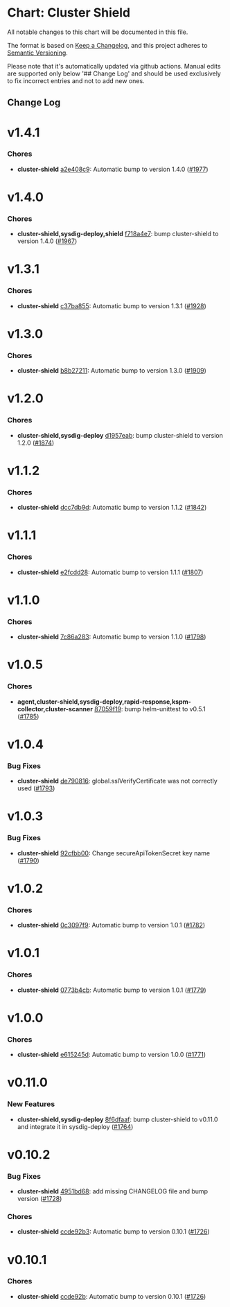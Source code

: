 # Chart: Cluster Shield

All notable changes to this chart will be documented in this file.

The format is based on [Keep a Changelog](https://keepachangelog.com/en/1.0.0/),
and this project adheres to [Semantic Versioning](https://semver.org/spec/v2.0.0.html).

Please note that it's automatically updated vía github actions.
Manual edits are supported only below '## Change Log' and should be used
exclusively to fix incorrect entries and not to add new ones.

## Change Log
# v1.4.1
### Chores
* **cluster-shield** [a2e408c9](https://github.com/sysdiglabs/charts/commit/a2e408c941b097fea0a6b36f88ec9de7b30a7f9d): Automatic bump to version 1.4.0 ([#1977](https://github.com/sysdiglabs/charts/issues/1977))
# v1.4.0
### Chores
* **cluster-shield,sysdig-deploy,shield** [f718a4e7](https://github.com/sysdiglabs/charts/commit/f718a4e7b6164a306919531120ad9cbf938c6424): bump cluster-shield to version 1.4.0 ([#1967](https://github.com/sysdiglabs/charts/issues/1967))
# v1.3.1
### Chores
* **cluster-shield** [c37ba855](https://github.com/sysdiglabs/charts/commit/c37ba8559c34eb3029b99f0b51aa6571d9538e22): Automatic bump to version 1.3.1 ([#1928](https://github.com/sysdiglabs/charts/issues/1928))
# v1.3.0
### Chores
* **cluster-shield** [b8b27211](https://github.com/sysdiglabs/charts/commit/b8b27211bc7d54f9be98ef710030351e8d7352c8): Automatic bump to version 1.3.0 ([#1909](https://github.com/sysdiglabs/charts/issues/1909))
# v1.2.0
### Chores
* **cluster-shield,sysdig-deploy** [d1957eab](https://github.com/sysdiglabs/charts/commit/d1957eab33d9e2f3c22846dc03887bbf43f0b247):  bump cluster-shield to version 1.2.0 ([#1874](https://github.com/sysdiglabs/charts/issues/1874))
# v1.1.2
### Chores
* **cluster-shield** [dcc7db9d](https://github.com/sysdiglabs/charts/commit/dcc7db9d873ff37df99763a1e2e9d1abdf9b31f3): Automatic bump to version 1.1.2 ([#1842](https://github.com/sysdiglabs/charts/issues/1842))
# v1.1.1
### Chores
* **cluster-shield** [e2fcdd28](https://github.com/sysdiglabs/charts/commit/e2fcdd28403a94cb28a31769ea5c51b36ee75ce0): Automatic bump to version 1.1.1 ([#1807](https://github.com/sysdiglabs/charts/issues/1807))
# v1.1.0
### Chores
* **cluster-shield** [7c86a283](https://github.com/sysdiglabs/charts/commit/7c86a283f1ec252ca280f11457c5e6825dd09d10): Automatic bump to version 1.1.0 ([#1798](https://github.com/sysdiglabs/charts/issues/1798))
# v1.0.5
### Chores
* **agent,cluster-shield,sysdig-deploy,rapid-response,kspm-collector,cluster-scanner** [87059f19](https://github.com/sysdiglabs/charts/commit/87059f1992b6bf1c133ef96937ea2da90fa7d8a1): bump helm-unittest to v0.5.1 ([#1785](https://github.com/sysdiglabs/charts/issues/1785))
# v1.0.4
### Bug Fixes
* **cluster-shield** [de790816](https://github.com/sysdiglabs/charts/commit/de7908164fad4ef145722e254c0259bed5fc5701): global.sslVerifyCertificate was not correctly used ([#1793](https://github.com/sysdiglabs/charts/issues/1793))
# v1.0.3
### Bug Fixes
* **cluster-shield** [92cfbb00](https://github.com/sysdiglabs/charts/commit/92cfbb001d1c790b238d3efc9659c4b36a20156d): Change secureApiTokenSecret key name ([#1790](https://github.com/sysdiglabs/charts/issues/1790))
# v1.0.2
### Chores
* **cluster-shield** [0c3097f9](https://github.com/sysdiglabs/charts/commit/0c3097f9f32e7fefea4444c3c026951ac4fb10ac): Automatic bump to version 1.0.1 ([#1782](https://github.com/sysdiglabs/charts/issues/1782))
# v1.0.1
### Chores
* **cluster-shield** [0773b4cb](https://github.com/sysdiglabs/charts/commit/0773b4cb68b506acfa5b4869ba6697349e161231): Automatic bump to version 1.0.1 ([#1779](https://github.com/sysdiglabs/charts/issues/1779))
# v1.0.0
### Chores
* **cluster-shield** [e615245d](https://github.com/sysdiglabs/charts/commit/e615245dcfdf26c0261c5a02dd1123e7c7b7fe6e): Automatic bump to version 1.0.0 ([#1771](https://github.com/sysdiglabs/charts/issues/1771))
# v0.11.0
### New Features
* **cluster-shield,sysdig-deploy** [8f6dfaaf](https://github.com/sysdiglabs/charts/commit/8f6dfaaf4b8472439be38560db5bf0d3b300f86f): bump cluster-shield to v0.11.0 and integrate it in sysdig-deploy ([#1764](https://github.com/sysdiglabs/charts/issues/1764))
# v0.10.2
### Bug Fixes
* **cluster-shield** [4951bd68](https://github.com/sysdiglabs/charts/commit/4951bd68f0643db5529b4c6b4f0822c854ae27fd): add missing CHANGELOG file and bump version ([#1728](https://github.com/sysdiglabs/charts/issues/1728))
### Chores
* **cluster-shield** [ccde92b3](https://github.com/sysdiglabs/charts/commit/ccde92b3a672445f065d3612772e4105b9331049): Automatic bump to version 0.10.1 ([#1726](https://github.com/sysdiglabs/charts/issues/1726))
# v0.10.1
### Chores
* **cluster-shield** [ccde92b](https://github.com/sysdiglabs/charts/commit/ccde92b3a672445f065d3612772e4105b9331049): Automatic bump to version 0.10.1 ([#1726](https://github.com/sysdiglabs/charts/issues/1726))
